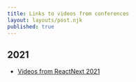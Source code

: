 ```yaml
---
title: Links to videos from conferences
layout: layouts/post.njk
published: true
---
```


## 2021
- [Videos from ReactNext 2021](https://www.youtube.com/playlist?list=PLMYVq3z1QxSq8U5MBE5XE3pcBQt75bZXk)